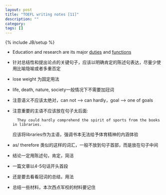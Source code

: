 ```yaml
---
layout: post
title: "TOEFL writing notes [11]"
description: ""
category: 
tags: []
---
```

{% include JB/setup %}

* Education and research are its major <u>duties</u> and <u>functions</u>
* 针对总结性和提出论点的关键句子，应该以明确肯定的陈述句表达，尽量少使用比喻隐喻或者多重否定
* lose weight 为固定用法
* life, death, nature, society一般情况下不需要加冠词
* 注意语义不应该太绝对，can not --> can hardly，goal --> one of goals
* 注意重要的主语不应该放在句子太后面:
	
	 	They could hardly comprehend the spirit of sports from the books in libraries.
	 	
	 应该将libraries作为主语，强调书本无法给予体育精神的内涵体验
	 
* as/ therefore 类似的这样的词汇，一般不放到句子首部，而是放在句子中间
* 结论一定用陈述句，肯定，简洁
* 一篇文章以4-5句话开头首段
* 还是要去看看冠词的总结，用法
* 总结一些材料，本次西点军校的材料要记住